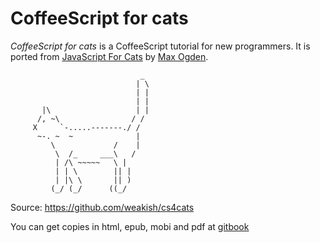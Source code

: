 # CoffeeScript for cats

*CoffeeScript for cats* is a CoffeeScript tutorial for new programmers.
It is ported from [JavaScript For Cats](http://jsforcats.com/) by [Max Ogden](https://gittip.com/maxogden/).

                                 _
                                | \
                                | |
                                | |
           |\                   | |
          /, ~\                / /
         X     `-.....-------./ /
          ~-. ~  ~              |
             \             /    |
              \  /_     ___\   /
              | /\ ~~~~~   \ |
              | | \        || |
              | |\ \       || )
             (_/ (_/      ((_/

Source: https://github.com/weakish/cs4cats

You can get copies in html, epub, mobi and pdf at [gitbook](http://weakish.gitbooks.io/cs4cats/)
